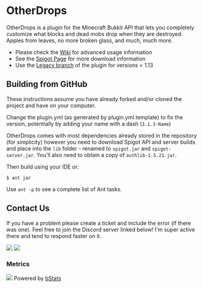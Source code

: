 # OtherDrops
OtherDrops is a plugin for the Minecraft Bukkit API that lets you completely customize what blocks and dead mobs drop when they are destroyed. Apples from leaves, no more broken glass, and much, much more.

* Please check the [Wiki](https://github.com/CoolLord22/OtherDrops1.13/wiki) for advanced usage information
* See the [Spigot Page](https://www.spigotmc.org/resources/otherdrops-updated.51793/) for more download information
* Use the [Legacy branch](https://github.com/CoolLord22/OtherDrops) of the plugin for versions < 1.13


## Building from GitHub
These instructions assume you have already forked and/or cloned the project and have on your computer.

Change the plugin.yml (as generated by plugin.yml.template) to fix the version, potentially by adding your name with a dash (`3.1.3-Name`)

OtherDrops comes with most dependencies already stored in the repository (for simplicity) however you need to download Spigot API and server builds and place into the `lib` folder - renamed to `spigot.jar` and `spigot-server.jar`. You'll also need to obtain a copy of `authlib-1.5.21.jar`.

Then build using your IDE or:

    $ ant jar

Use `ant -p` to see a complete list of Ant tasks.


## Contact Us
If you have a problem please create a ticket and include the error (if there was one). Feel free to join the Discord server linked below! I'm super active there and tend to respond faster on it.

[![](https://i.imgur.com/Q9m1B9C.png)](https://discord.com/invite/eHBxk5q) 
[![](https://i.imgur.com/WyauNtT.png)](https://www.spigotmc.org/conversations/add?to=CoolLord22&title=OtherDrops%20Support)

### Metrics
[![](https://bstats.org/signatures/bukkit/OtherDrops.svg?sanitize=true)](https://bstats.org/plugin/bukkit/OtherDrops/3708)
Powered by [bStats](https://bstats.org/)

